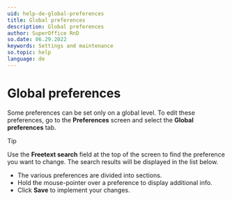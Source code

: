 ```yaml
---
uid: help-de-global-preferences
title: Global preferences
description: Global preferences
author: SuperOffice RnD
so.date: 06.29.2022
keywords: Settings and maintenance
so.topic: help
language: de
---
```


# Global preferences

Some preferences can be set only on a global level. To edit these preferences, go to the **Preferences** screen and select the **Global preferences** tab.

> [!TIP]
> Use the **Freetext search** field at the top of the screen to find the preference you want to change. The search results will be displayed in the list below.

* The various preferences are divided into sections.
* Hold the mouse-pointer over a preference to display additional info.
* Click **Save** to implement your changes.

